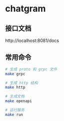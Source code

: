 # chatgram

## 接口文档

http://localhost:8081/docs

## 常用命令

```bash
# 生成 proto 和 grpc 文件
make grpc

# 生成 http 结构
make http

# 生成文档
make openapi

# 运行服务
make run
```